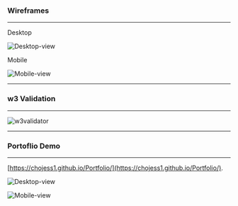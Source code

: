 ### Wireframes

---

Desktop

![Desktop-view](https://github.com/chojess1/Portfolio/blob/main/Wireframe-desktop.png)


Mobile 

![Mobile-view](https://github.com/chojess1/Portfolio/blob/main/Wireframe-mobile.png)



---

### w3 Validation 

---

![w3validator](https://github.com/chojess1/Portfolio/blob/main/w3validation.png)




---

### Portoflio Demo

---

[https://chojess1.github.io/Portfolio/](https://chojess1.github.io/Portfolio/).


![Desktop-view](https://github.com/chojess1/Portfolio/blob/main/PortfolioDemo-desktop.gif)


![Mobile-view](https://github.com/chojess1/Portfolio/blob/main/PortfolioDemo-mobile.gif)



